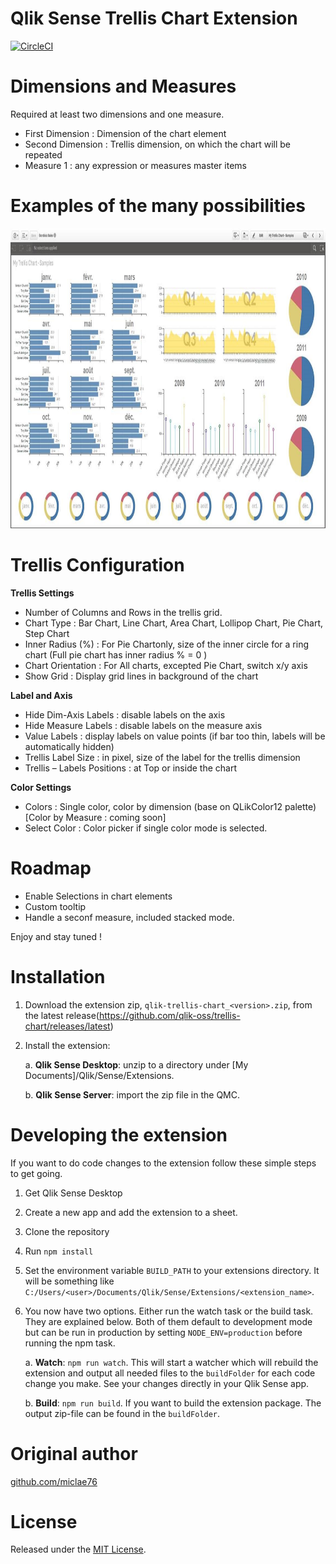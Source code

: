 # Qlik Sense Trellis Chart Extension

[![CircleCI](https://circleci.com/gh/qlik-oss/trellis-chart.svg?style=svg)](https://circleci.com/gh/qlik-oss/trellis-chart)

# Dimensions and Measures

Required at least two dimensions and one measure.
-	First Dimension : Dimension of the chart element
-	Second Dimension : Trellis dimension, on which the chart will be repeated
-	Measure 1 : any expression or measures master items

# Examples of the many possibilities
<img src="resources/Trellis.jpg" alt="Trellis Chart Sample" height="480" width="973">


# Trellis Configuration
**Trellis Settings**

-	Number of Columns and Rows in the trellis grid.
-	Chart Type : 	Bar Chart, Line Chart, Area Chart, Lollipop Chart, Pie Chart, Step Chart
-	Inner Radius (%) : For Pie Chartonly, size of the inner circle for a ring chart (Full pie chart has inner radius % = 0 )
-	Chart Orientation : For All charts, excepted Pie Chart, switch x/y axis
-	Show Grid : Display grid lines in background of the chart

**Label and Axis**
-	Hide Dim-Axis Labels : disable labels on the axis
-	Hide Measure Labels : disable labels on the measure axis
-	Value Labels : display labels on value points (if bar too thin, labels will be automatically hidden)
-	Trellis Label Size : in pixel, size of the label for the trellis dimension
-	Trellis – Labels Positions : at Top or inside the chart

**Color Settings**
-	Colors : Single color, color by dimension (base on QLikColor12 palette) [Color by Measure : coming soon]
-	Select Color : Color picker if single color mode is selected.


# Roadmap
- Enable Selections in chart elements
- Custom tooltip
- Handle a seconf measure, included stacked mode.

Enjoy and stay tuned !


# Installation

1. Download the extension zip, `qlik-trellis-chart_<version>.zip`, from the latest release(https://github.com/qlik-oss/trellis-chart/releases/latest)
2. Install the extension:

   a. **Qlik Sense Desktop**: unzip to a directory under [My Documents]/Qlik/Sense/Extensions.

   b. **Qlik Sense Server**: import the zip file in the QMC.


# Developing the extension

If you want to do code changes to the extension follow these simple steps to get going.

1. Get Qlik Sense Desktop
1. Create a new app and add the extension to a sheet.
2. Clone the repository
3. Run `npm install`
4. Set the environment variable `BUILD_PATH` to your extensions directory. It will be something like `C:/Users/<user>/Documents/Qlik/Sense/Extensions/<extension_name>`.
5. You now have two options. Either run the watch task or the build task. They are explained below. Both of them default to development mode but can be run in production by setting `NODE_ENV=production` before running the npm task.

   a. **Watch**: `npm run watch`. This will start a watcher which will rebuild the extension and output all needed files to the `buildFolder` for each code change you make. See your changes directly in your Qlik Sense app.

   b. **Build**: `npm run build`. If you want to build the extension package. The output zip-file can be found in the `buildFolder`.


# Original author

[github.com/miclae76](https://github.com/miclae76/)


# License

Released under the [MIT License](LICENSE).
